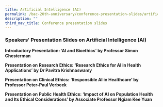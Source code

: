 ```yaml
---
title: Artificial Intelligence (AI)
permalink: /bac-20th-anniversary/conference-presentation-slides/artificial-intelligence/
description: ""
third_nav_title: Conference presentation slides
---
```

### **Speakers' Presentation Slides on Artificial Intelligence (AI)**

**Introductory Presentation: ‘AI and Bioethics’ by Professor Simon Chesterman** [](/files/20th%20anniversary%20resources/ai%20and%20bioethics%20by%20professor%20simon%20chesterman.pdf)

**Presentation on Research Ethics: ‘Research Ethics for AI in Health Applications’ by Dr Pavitra Krishnaswamy**[](/files/20th%20anniversary%20resources/research%20ethics%20-%20research%20ethics%20for%20ai%20in%20health%20applications%20by%20dr%20pavitra%20krishnaswamy.pdf)

**Presentation on Clinical Ethics: ‘Responsible AI in Healthcare’ by Professor Peter-Paul Verbeek**[](/files/20th%20anniversary%20resources/clinical%20ethics%20-%20responsible%20ai%20in%20healthcare%20by%20professor%20peter-paul%20verbeek.pdf)

**Presentation on Public Health Ethics: ‘Impact of AI on Population Health and Its Ethical Considerations’ by Associate Professor Ngiam Kee Yuan**[](/files/20th%20anniversary%20resources/impact%20of%20ai%20on%20population%20health%20and%20its%20ethical%20considerations%20by%20a_prof%20ngiam%20kee%20yuan.pdf)